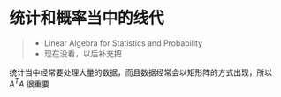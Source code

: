 # 统计和概率当中的线代

> - Linear  Algebra for Statistics  and  Probability
> - 现在没看，以后补充把

   统计当中经常要处理大量的数据，而且数据经常会以矩形阵的方式出现，所以 $A^TA$ 很重要


